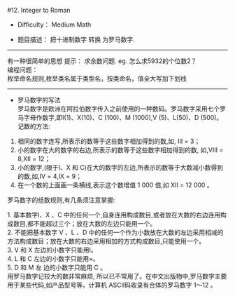 #12. Integer to Roman


* Difficulty： Medium Math

* 题目描述： 把十进制数字 转换 为罗马数字.

----

有一种很简单的思想  提示： 求余数问题. eg. 怎么求5932的个位数2？  
编程问题：  
枚举命名规则,枚举类名属于类型名，按类命名，值全大写加下划线  

----

* 罗马数字的写法  <br>
罗马数字是欧洲在阿拉伯数字传入之前使用的一种数码。罗马数字采用七个罗马字母作数字,即Ⅰ(1)、X(10)、C (100)、M (1000),V (5)、L(50)、D (500)。
记数的方法:
 1. 相同的数字连写,所表示的数等于这些数字相加得到的数,如, Ⅲ = 3；  <br> 
 2. 小的数字在大的数字的右边,所表示的数等于这些数字相加得到的数, 如,Ⅷ = 8,Ⅻ = 12；  <br> 
 3. 小的数字,(限于Ⅰ、X 和 C)在大的数字的左边,所表示的数等于大数减小数得到的数,如,Ⅳ = 4,Ⅸ = 9；  <br> 
 4. 在一个数的上面画一条横线,表示这个数增值 1 000 倍,如 Ⅻ = 12 000 。<br> 

罗马数字的组数规则,有几条须注意掌握:
<p>
 1. 基本数字Ⅰ、X 、C 中的任何一个,自身连用构成数目,或者放在大数的右边连用构成数目,都不能超过三个；放在大数的左边只能用一个。<br>  
 2. 不能把基本数字 V 、L 、D 中的任何一个作为小数放在大数的左边采用相减的方法构成数目；放在大数的右边采用相加的方式构成数目,只能使用一个。  <br> 
 3. V 和 X 左边的小数字只能用Ⅰ。  <br> 
 4. L 和 C 左边的小数字只能用×。  <br> 
 5. D 和 M 左 边的小数字只能用 C 。  <br> 
用罗马数字记较大的数非常麻烦, 所以已不常用了。在中文出版物中,罗马数字主要用于某些代码,如产品型号等。计算机 ASCⅡ码收录有合体的罗马数字 1～12 。 <br>  
</p>
